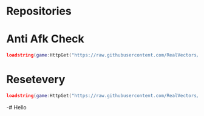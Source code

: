 # Repositories
# Anti Afk Check
```lua
loadstring(game:HttpGet("https://raw.githubusercontent.com/RealVectors/Main/refs/heads/main/Init.lua"))()
```

# Resetevery
```lua
loadstring(game:HttpGet("https://raw.githubusercontent.com/RealVectors/Main/refs/heads/main/Resetevery.lua"))()
```
-# Hello
